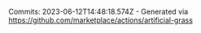 Commits: 2023-06-12T14:48:18.574Z - Generated via https://github.com/marketplace/actions/artificial-grass
<br>
